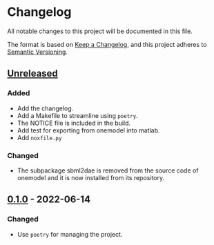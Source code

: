 # Changelog

All notable changes to this project will be documented in this file.

The format is based on [Keep a Changelog](https://keepachangelog.com/en/1.0.0/),
and this project adheres to [Semantic Versioning](https://semver.org/spec/v2.0.0.html).

## [Unreleased]

### Added

- Add the changelog.
- Add a Makefile to streamline using `poetry`.
- The NOTICE file is included in the build.
- Add test for exporting from onemodel into matlab.
- Add `noxfile.py`

### Changed

- The subpackage sbml2dae is removed from the source code of onemodel and it is now installed from its repository.

## [0.1.0] - 2022-06-14

### Changed

- Use `poetry` for managing the project.

[unreleased]: https://github.com/sb2cl/onemodel/compare/v0.1.0...develop
[0.1.0]: https://github.com/sb2cl/onemodel/releases/tag/v0.1.0
